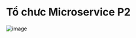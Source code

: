 # Tổ chưc Microservice P2
![image](https://github.com/user-attachments/assets/10e09579-b6a1-41b4-b283-ae126ad3601f)
